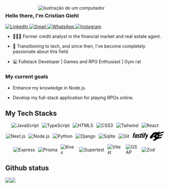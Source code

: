 <img src="https://raw.githubusercontent.com/MicaelliMedeiros/micaellimedeiros/master/image/computer-illustration.png" alt="ilustração de um computador" min-width="400px" max-width="400px" width="400px" align="right">

<h3>Hello there, I'm Cristian Giehl</h3>

<div>
  <a href="https://www.linkedin.com/in/cristian-giehl-5b3539b4/" title="LinkedIn" target="_blank">
    <img src="https://img.shields.io/badge/-Linkedin-0e76a8?style=flat-square&logo=Linkedin&logoColor=white&link=https://www.linkedin.com/in/cristian-giehl-5b3539b4/" alt="LinkedIn" />
  </a>  
  
  <a href="mailto:cristiangiehl@gmail.com" title="Gmail">
    <img src="https://img.shields.io/badge/-Gmail-FF0000?style=flat-square&labelColor=FF0000&logo=gmail&logoColor=white&link=mailto:cristiangiehl@gmail.com" alt="Gmail"/>
  </a>
  
  <a href="https://wa.me/5547991115903" title="WhatsApp" target="_blank">
    <img src="https://img.shields.io/badge/-WhatsApp-25d366?style=flat-square&labelColor=25d366&logo=whatsapp&logoColor=white&link=https://wa.me/5547991115903" alt="WhatsApp" />
  </a>
  
  <a href="https://www.instagram.com/cristian.giehl/" title="Instagram" target="_blank">
    <img src="https://img.shields.io/badge/-Instagram-DF0174?style=flat-square&labelColor=DF0174&logo=instagram&logoColor=white&link=https://www.instagram.com/cristian.giehl/" alt="Instagram" />
  </a>
</div>

<ul>
  <li>
    <p align="left"> 
      👨🏻‍💼 Former credit analyst in the financial market and real estate agent.
    </p>
  </li>
  <li>
    <p align="left"> 
      🤖 Transitioning to tech, and since then, I've become completely passionate about this field.
    </p>
  </li>
    <li>
    <p align="left"> 
      💻 Fullstack Developer | Games and RPG Enthusiast | Gym rat
    </p>
  </li>  
</ul>

<h3>My current goals</h3>
<ul>
  <li>
    <p>
      Enhance my knowledge in Node.js.
    </p>
  </li>
  
  <li>
    <p>
      Develop my full-stack application for playing RPGs online.
    </p>
  </li>
</ul>


## My Tech Stacks
<div style="display: flex; align-items: center; justify-content: center; gap: 10px; flex-wrap: wrap; padding: 0; margin: 0">
  <img src="https://img.icons8.com/color/48/000000/javascript.png" alt="JavaScript"/>
  <img src="https://img.icons8.com/color/48/000000/typescript.png" alt="TypeScript"/>
  <img src="https://img.icons8.com/color/48/000000/html-5.png" alt="HTML5"/>
  <img src="https://img.icons8.com/color/48/000000/css3.png" alt="CSS3"/>
  <img src="https://img.icons8.com/?size=48&id=x7XMNGh2vdqA&format=png&color=000000" alt="Tailwind"/>
  
  <img src="https://img.icons8.com/?size=48&id=NfbyHexzVEDk&format=png&color=000000" alt="React"/>
  <img src="https://img.icons8.com/color/48/ffffff/nextjs.png" alt="Next.js"/>

  <img src="https://img.icons8.com/color/48/000000/nodejs.png" alt="Node.js"/>

  <img src="https://img.icons8.com/color/48/000000/python.png" alt="Python"/>
  <img src="https://img.icons8.com/color/48/000000/django.png" alt="Django"/>

  
  <img src="https://img.icons8.com/?size=48&id=VMRAbKfEzssG&format=png&color=ffffff" alt="Sqlite"/>

  <img src="https://img.icons8.com/color/48/000000/git.png" alt="Git"/>

  <img src="https://raw.githubusercontent.com/fastify/graphics/96648545bcad9d1984dd96363a39e2775b59afef/fastify-landscape-outlined.svg" width="100px" alt="Fastify"/>  
  <img src="https://img.icons8.com/color/50/000000/express-js.png" alt="Express"/>


  <img src="https://img.icons8.com/?size=48&id=zJh5Gyrd6ZKu&format=png&color=000000" alt="Prisma"/>
  <img src="https://icon.icepanel.io/Technology/svg/Knex.js.svg" width="48px"  alt="Knex"/>

  <img src="https://img.icons8.com/color/50/000000/test-tube.png" alt="Supertest"/>
  <img src="https://vitest.dev/logo-shadow.svg" width="48px" alt="Vitest"/>
  
  <img src="https://cdn.worldvectorlogo.com/logos/gsap-greensock.svg" width="40px" alt="GSAP"/>
  

  <img src="https://zod.dev/logo.svg" width="48px" alt="Zod"/> 
</div>


## Github status
<div style="display: flex; align-items: center;">
  <img height="180em" src="https://github-readme-stats.vercel.app/api/top-langs/?username=cristiangiehl1&layout=compact&langs_count=7&theme=dracula"/>
<img height="180em" src="https://github-readme-stats.vercel.app/api?username=cristiangiehl1&show_icons=true&theme=dracula&include_all_commits=true&count_private=true"/>
</div>





